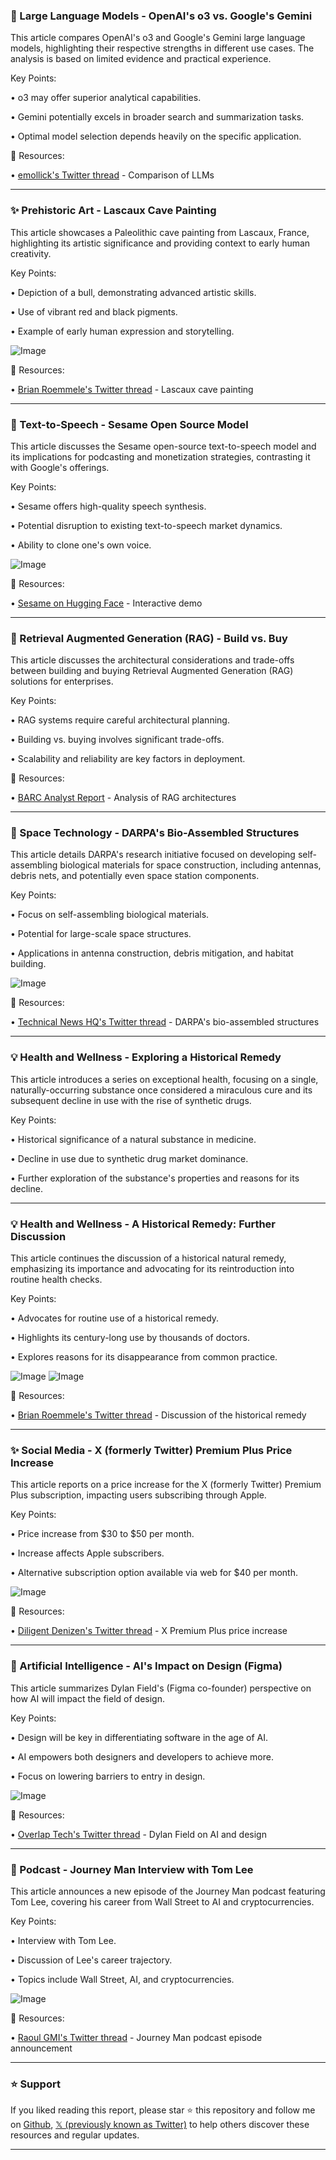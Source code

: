 ### 🤖 Large Language Models - OpenAI's o3 vs. Google's Gemini

This article compares OpenAI's o3 and Google's Gemini large language models, highlighting their respective strengths in different use cases.  The analysis is based on limited evidence and practical experience.

Key Points:

• o3 may offer superior analytical capabilities.


• Gemini potentially excels in broader search and summarization tasks.


• Optimal model selection depends heavily on the specific application.


🔗 Resources:

• [emollick's Twitter thread](https://x.com/emollick/status/1900383251832660469) -  Comparison of LLMs


---
### ✨ Prehistoric Art - Lascaux Cave Painting

This article showcases a Paleolithic cave painting from Lascaux, France, highlighting its artistic significance and providing context to early human creativity.

Key Points:

• Depiction of a bull, demonstrating advanced artistic skills.


• Use of vibrant red and black pigments.


• Example of early human expression and storytelling.


![Image](https://pbs.twimg.com/amplify_video_thumb/1900329712796524544/img/fPQ9yCy50VfRZqUZ.jpg)

🔗 Resources:

• [Brian Roemmele's Twitter thread](https://x.com/BrianRoemmele/status/1900329720484683977) -  Lascaux cave painting


---
### 🚀 Text-to-Speech - Sesame Open Source Model

This article discusses the Sesame open-source text-to-speech model and its implications for podcasting and monetization strategies, contrasting it with Google's offerings.

Key Points:

• Sesame offers high-quality speech synthesis.


• Potential disruption to existing text-to-speech market dynamics.


• Ability to clone one's own voice.


![Image](https://pbs.twimg.com/amplify_video_thumb/1900364716599386112/img/J1B7MmeIMOvlqOE7?format=jpg&name=240x240)

🔗 Resources:

• [Sesame on Hugging Face](https://huggingface.co/spaces/sesame/csm-1b) - Interactive demo


---
### 🤖 Retrieval Augmented Generation (RAG) - Build vs. Buy

This article discusses the architectural considerations and trade-offs between building and buying Retrieval Augmented Generation (RAG) solutions for enterprises.

Key Points:

• RAG systems require careful architectural planning.


•  Building vs. buying involves significant trade-offs.


• Scalability and reliability are key factors in deployment.


🔗 Resources:

• [BARC Analyst Report](https://x.com/vectara/status/1900251324350161291) -  Analysis of RAG architectures


---
### 🤖 Space Technology - DARPA's Bio-Assembled Structures

This article details DARPA's research initiative focused on developing self-assembling biological materials for space construction, including antennas, debris nets, and potentially even space station components.


Key Points:

•  Focus on self-assembling biological materials.


•  Potential for large-scale space structures.


•  Applications in antenna construction, debris mitigation, and habitat building.


![Image](https://pbs.twimg.com/media/Gl7ul2QW4AQtoQc?format=png&name=small)

🔗 Resources:

• [Technical News HQ's Twitter thread](https://x.com/TechnicalNewsHQ/status/1900293919520506261) - DARPA's bio-assembled structures


---
### 💡 Health and Wellness -  Exploring a Historical Remedy

This article introduces a series on exceptional health, focusing on a single, naturally-occurring substance once considered a miraculous cure and its subsequent decline in use with the rise of synthetic drugs.


Key Points:

• Historical significance of a natural substance in medicine.


• Decline in use due to synthetic drug market dominance.


•  Further exploration of the substance's properties and reasons for its decline.



---
### 💡 Health and Wellness -  A Historical Remedy: Further Discussion

This article continues the discussion of a historical natural remedy, emphasizing its importance and advocating for its reintroduction into routine health checks.

Key Points:

•  Advocates for routine use of a historical remedy.


•  Highlights its century-long use by thousands of doctors.


•  Explores reasons for its disappearance from common practice.



![Image](https://pbs.twimg.com/media/Gl7vrzHbYAA2Pv1?format=jpg&name=small)
![Image](https://pbs.twimg.com/media/Gl7vrzOaoAAD0Zr?format=jpg&name=240x240)

🔗 Resources:

• [Brian Roemmele's Twitter thread](https://x.com/BrianRoemmele/status/1900219635397767194) - Discussion of the historical remedy


---
### ✨  Social Media - X (formerly Twitter) Premium Plus Price Increase

This article reports on a price increase for the X (formerly Twitter) Premium Plus subscription, impacting users subscribing through Apple.

Key Points:

•  Price increase from $30 to $50 per month.


•  Increase affects Apple subscribers.


•  Alternative subscription option available via web for $40 per month.



![Image](https://pbs.twimg.com/media/Gl8OEdbWEAAggQy?format=jpg&name=small)

🔗 Resources:

• [Diligent Denizen's Twitter thread](https://x.com/DiligentDenizen/status/1900253039421755891) -  X Premium Plus price increase


---
### 🤖 Artificial Intelligence - AI's Impact on Design (Figma)

This article summarizes Dylan Field's (Figma co-founder) perspective on how AI will impact the field of design.

Key Points:

•  Design will be key in differentiating software in the age of AI.


•  AI empowers both designers and developers to achieve more.


•  Focus on lowering barriers to entry in design.


![Image](https://pbs.twimg.com/ext_tw_video_thumb/1900236336772026368/pu/img/VLJt0BvXqB2Y3TKA.jpg)

🔗 Resources:

• [Overlap Tech's Twitter thread](https://x.com/Overlap_Tech/status/1900236807192928767) - Dylan Field on AI and design


---
### 🚀  Podcast - Journey Man Interview with Tom Lee

This article announces a new episode of the Journey Man podcast featuring Tom Lee, covering his career from Wall Street to AI and cryptocurrencies.

Key Points:

•  Interview with Tom Lee.


•  Discussion of Lee's career trajectory.


•  Topics include Wall Street, AI, and cryptocurrencies.


![Image](https://pbs.twimg.com/amplify_video_thumb/1899967686760611840/img/iyyOR74hZ6gW-ItE.jpg)

🔗 Resources:

• [Raoul GMI's Twitter thread](https://x.com/RaoulGMI/status/1900185081173729536) -  Journey Man podcast episode announcement


---

### ⭐️ Support

If you liked reading this report, please star ⭐️ this repository and follow me on [Github](https://github.com/Drix10), [𝕏 (previously known as Twitter)](https://x.com/DRIX_10_) to help others discover these resources and regular updates.

---